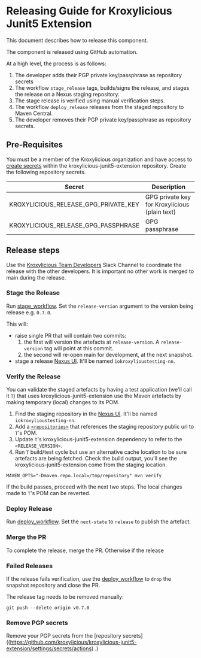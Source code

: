 # Releasing Guide for Kroxylicious Junit5 Extension

This document describes how to release this component.

The component is released using GitHub automation.

At a high level, the process is as follows:

1. The developer adds their PGP private key/passphrase as repository secrets
1. The workflow `stage_release` tags, builds/signs the release, and stages the release on a Nexus staging repository.
1. The stage release is verified using manual verification steps.
1. The workflow `deploy_release` releases from the staged repository to Maven Central.
1. The developer removes their PGP private key/passphrase as repository secrets.

## Pre-Requisites

You must be a member of the Kroxylicious organization and have access to [create 
secrets](https://github.com/kroxylicious/kroxylicious-junit5-extension/settings/secrets/actions) within the
kroxylicious-junit5-extension repository.  Create the following repository secrets.


| Secret                               | Description                                   |
|--------------------------------------|-----------------------------------------------|
| KROXYLICIOUS_RELEASE_GPG_PRIVATE_KEY | GPG private key for Kroxylicious (plain text) |
| KROXYLICIOUS_RELEASE_GPG_PASSPHRASE  | GPG passphrase                                |


## Release steps

Use the [Kroxylicious Team Developers](https://kroxylicious.slack.com/archives/C04V1K6EAKZ) Slack Channel to coordinate
the release with the other developers.  It is important no other work is merged to main during the release.

### Stage the Release

Run [stage_workflow](https://github.com/kroxylicious/kroxylicious-junit5-extension/actions/workflows/stage_release.yml).
Set the `release-version` argument to the version being release e.g. `0.7.0`.

This will:

* raise single PR that will contain two commits:
  1. the first will version the artefacts at `release-version`.  A `release-version` tag will point at this commit.
  2. the second will re-open main for development, at the next snapshot.
* stage a release [Nexus UI](https://s01.oss.sonatype.org/). It'll be named `iokroxylioustesting-nn`.

### Verify the Release

You can validate the staged artefacts by having a test application (we'll call it `T`) that uses kroxylicious-junit5-extension use the Maven artefacts by making
temporary (local) changes to its POM.

1. Find the staging repository in the [Nexus UI](https://s01.oss.sonatype.org/). It'll be named `iokroxylioustesting-nn`.
2. Add a [`<repositories>`](https://maven.apache.org/pom.html#Repositories) that references the staging repository public url to `T`'s POM.
3. Update `T`'s kroxylicious-junit5-extension dependency to refer to the `<RELEASE_VERSION>`.
4. Run `T` build/test cycle but use an alternative cache location to be sure artefacts are being fetched.  Check the build output, you'll see the
   kroxylicious-junit5-extension come from the staging location.
```
MAVEN_OPTS="-Dmaven.repo.local=/tmp/repository" mvn verify
```
If the build passes, proceed with the next two steps.
The local changes made to `T`'s POM can be reverted.

### Deploy Release

Run [deploy_workflow](https://github.com/kroxylicious/kroxylicious-junit5-extension/actions/workflows/deploy_release.yml).
Set the `next-state` to `release` to publish the artefact. 

### Merge the PR

To complete the release, merge the PR.  Otherwise if the release 

### Failed Releases

If the release fails verification, use the [deploy_workflow](https://github.com/kroxylicious/kroxylicious-junit5-extension/actions/workflows/deploy_release.yml)
to `drop` the snapshot repository and close the PR.

The release tag needs to be removed manually:

```shell
git push --delete origin v0.7.0
```

### Remove PGP secrets

Remove your PGP secrets from the [repository secrets]((https://github.com/kroxylicious/kroxylicious-junit5-extension/settings/secrets/actions) .)



